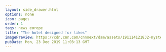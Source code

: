 ```yaml
---
layout: side_drawer.html
options: none
icon: pages
order: 1
tags: news_europe
title: "The hotel designed for likes"
imagePreview: https://cdn.cnn.com/cnnnext/dam/assets/191114121832-mystery-hotel-budapest-the-great-hall-restaurant-lounge-b-video-synd-2.jpg
pubDate: Mon, 23 Dec 2019 11:03:13 GMT
---
```

